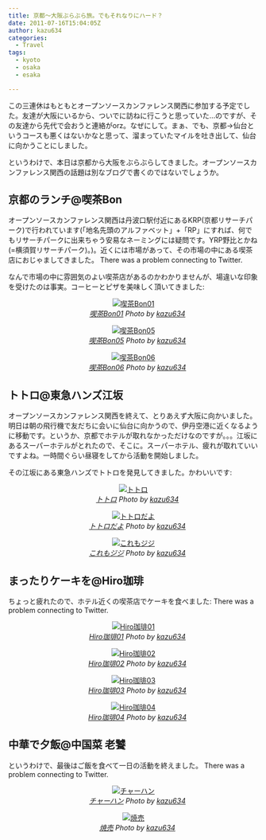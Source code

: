 ```yaml
---
title: 京都〜大阪ぶらぶら旅。でもそれなりにハード？
date: 2011-07-16T15:04:05Z
author: kazu634
categories:
  - Travel
tags:
  - kyoto
  - osaka
  - esaka

---
```

この三連休はもともとオープンソースカンファレンス関西に参加する予定でした。友達が大阪にいるから、ついでに訪ねに行こうと思っていた…のですが、その友達から先代で会おうと連絡がorz。なぜにして。まぁ、でも、京都→仙台というコースも悪くはないかなと思って、溜まっていたマイルを吐き出して、仙台に向かうことにしました。

というわけで、本日は京都から大阪をぶらぶらしてきました。オープンソースカンファレンス関西の話題は別なブログで書くのではないでしょうか。

<!--more-->

## 京都のランチ@喫茶Bon

オープンソースカンファレンス関西は丹波口駅付近にあるKRP(京都リサーチパーク)で行われています(「地名先頭のアルファベット」+「RP」にすれば、何でもリサーチパークに出来ちゃう安易なネーミングには疑問です。YRP野比とかね(=横須賀リサーチパーク)。)。近くには市場があって、その市場の中にある喫茶店におじゃましてきました。 There was a problem connecting to Twitter.

なんで市場の中に雰囲気のよい喫茶店があるのかわかりませんが、場違いな印象を受けたのは事実。コーヒーとピザを美味しく頂いてきました:

<p style="text-align: center;">
<a href="http://www.flickr.com/photos/42332031@N02/5942452681/" onclick="__gaTracker('send', 'event', 'outbound-article', 'http://www.flickr.com/photos/42332031@N02/5942452681/', '');" title="喫茶Bon01 by kazu634, on Flickr" rel="nofollow"  target="_blank"><img class="flickr_photo aligncenter" src="http://farm7.static.flickr.com/6124/5942452681_3dcde799e1.jpg" alt="喫茶Bon01" /></a><br /> <cite class="flickr_photographer"><img src="http://www.flickr.com/favicon.ico" alt="" width="16" /><a href="http://www.flickr.com/photos/42332031@N02/5942452681/" onclick="__gaTracker('send', 'event', 'outbound-article', 'http://www.flickr.com/photos/42332031@N02/5942452681/', '喫茶Bon01');" rel="nofollow"  target="_blank">喫茶Bon01</a> Photo by <a href="http://www.flickr.com/photos/42332031@N02/" onclick="__gaTracker('send', 'event', 'outbound-article', 'http://www.flickr.com/photos/42332031@N02/', 'kazu634');" rel="nofollow"  target="_blank">kazu634</a></cite>
</p>

<p style="text-align: center;">
<a href="http://www.flickr.com/photos/42332031@N02/5943011236/" onclick="__gaTracker('send', 'event', 'outbound-article', 'http://www.flickr.com/photos/42332031@N02/5943011236/', '');" title="喫茶Bon05 by kazu634, on Flickr" rel="nofollow"  target="_blank"><img class="flickr_photo aligncenter" src="http://farm7.static.flickr.com/6027/5943011236_e785954831.jpg" alt="喫茶Bon05" /></a><br /> <cite class="flickr_photographer"><img src="http://www.flickr.com/favicon.ico" alt="" width="16" /><a href="http://www.flickr.com/photos/42332031@N02/5943011236/" onclick="__gaTracker('send', 'event', 'outbound-article', 'http://www.flickr.com/photos/42332031@N02/5943011236/', '喫茶Bon05');" rel="nofollow"  target="_blank">喫茶Bon05</a> Photo by <a href="http://www.flickr.com/photos/42332031@N02/" onclick="__gaTracker('send', 'event', 'outbound-article', 'http://www.flickr.com/photos/42332031@N02/', 'kazu634');" rel="nofollow"  target="_blank">kazu634</a></cite>
</p>

<p style="text-align: center;">
<a href="http://www.flickr.com/photos/42332031@N02/5943011534/" onclick="__gaTracker('send', 'event', 'outbound-article', 'http://www.flickr.com/photos/42332031@N02/5943011534/', '');" title="喫茶Bon06 by kazu634, on Flickr" rel="nofollow"  target="_blank"><img class="flickr_photo aligncenter" src="http://farm7.static.flickr.com/6134/5943011534_16286bffd7.jpg" alt="喫茶Bon06" /></a><br /> <cite class="flickr_photographer"><img src="http://www.flickr.com/favicon.ico" alt="" width="16" /><a href="http://www.flickr.com/photos/42332031@N02/5943011534/" onclick="__gaTracker('send', 'event', 'outbound-article', 'http://www.flickr.com/photos/42332031@N02/5943011534/', '喫茶Bon06');" rel="nofollow"  target="_blank">喫茶Bon06</a> Photo by <a href="http://www.flickr.com/photos/42332031@N02/" onclick="__gaTracker('send', 'event', 'outbound-article', 'http://www.flickr.com/photos/42332031@N02/', 'kazu634');" rel="nofollow"  target="_blank">kazu634</a></cite>
</p>

## トトロ@東急ハンズ江坂

オープンソースカンファレンス関西を終えて、とりあえず大阪に向かいました。明日は朝の飛行機で友だちに会いに仙台に向かうので、伊丹空港に近くなるように移動です。というか、京都でホテルが取れなかっただけなのですが。。。江坂にあるスーパーホテルがとれたので、そこに。スーパーホテル、疲れが取れていいですよね。一時間ぐらい昼寝をしてから活動を開始しました。

その江坂にある東急ハンズでトトロを発見してきました。かわいいです:

<p style="text-align: center;">
<a href="http://www.flickr.com/photos/42332031@N02/5943011864/" onclick="__gaTracker('send', 'event', 'outbound-article', 'http://www.flickr.com/photos/42332031@N02/5943011864/', '');" title="トトロ by kazu634, on Flickr" rel="nofollow"  target="_blank"><img class="flickr_photo aligncenter" src="http://farm7.static.flickr.com/6029/5943011864_91a480a8fb.jpg" alt="トトロ" /></a><br /> <cite class="flickr_photographer"><img src="http://www.flickr.com/favicon.ico" alt="" width="16" /><a href="http://www.flickr.com/photos/42332031@N02/5943011864/" onclick="__gaTracker('send', 'event', 'outbound-article', 'http://www.flickr.com/photos/42332031@N02/5943011864/', 'トトロ');" rel="nofollow"  target="_blank">トトロ</a> Photo by <a href="http://www.flickr.com/photos/42332031@N02/" onclick="__gaTracker('send', 'event', 'outbound-article', 'http://www.flickr.com/photos/42332031@N02/', 'kazu634');" rel="nofollow"  target="_blank">kazu634</a></cite>
</p>

<p style="text-align: center;">
<a href="http://www.flickr.com/photos/42332031@N02/5943012212/" onclick="__gaTracker('send', 'event', 'outbound-article', 'http://www.flickr.com/photos/42332031@N02/5943012212/', '');" title="トトロだよ by kazu634, on Flickr" rel="nofollow"  target="_blank"><img class="flickr_photo aligncenter" src="http://farm7.static.flickr.com/6011/5943012212_5734b1f2d0.jpg" alt="トトロだよ" /></a><br /> <cite class="flickr_photographer"><img src="http://www.flickr.com/favicon.ico" alt="" width="16" /><a href="http://www.flickr.com/photos/42332031@N02/5943012212/" onclick="__gaTracker('send', 'event', 'outbound-article', 'http://www.flickr.com/photos/42332031@N02/5943012212/', 'トトロだよ');" rel="nofollow"  target="_blank">トトロだよ</a> Photo by <a href="http://www.flickr.com/photos/42332031@N02/" onclick="__gaTracker('send', 'event', 'outbound-article', 'http://www.flickr.com/photos/42332031@N02/', 'kazu634');" rel="nofollow"  target="_blank">kazu634</a></cite>
</p>

<p style="text-align: center;">
<a href="http://www.flickr.com/photos/42332031@N02/5942455077/" onclick="__gaTracker('send', 'event', 'outbound-article', 'http://www.flickr.com/photos/42332031@N02/5942455077/', '');" title="これもジジ by kazu634, on Flickr" rel="nofollow"  target="_blank"><img class="flickr_photo aligncenter" src="http://farm7.static.flickr.com/6137/5942455077_1e369c6b66.jpg" alt="これもジジ" /></a><br /> <cite class="flickr_photographer"><img src="http://www.flickr.com/favicon.ico" alt="" width="16" /><a href="http://www.flickr.com/photos/42332031@N02/5942455077/" onclick="__gaTracker('send', 'event', 'outbound-article', 'http://www.flickr.com/photos/42332031@N02/5942455077/', 'これもジジ');" rel="nofollow"  target="_blank">これもジジ</a> Photo by <a href="http://www.flickr.com/photos/42332031@N02/" onclick="__gaTracker('send', 'event', 'outbound-article', 'http://www.flickr.com/photos/42332031@N02/', 'kazu634');" rel="nofollow"  target="_blank">kazu634</a></cite>
</p>

## まったりケーキを@Hiro珈琲

ちょっと疲れたので、ホテル近くの喫茶店でケーキを食べました: There was a problem connecting to Twitter.

<p style="text-align: center;">
<a href="http://www.flickr.com/photos/42332031@N02/5942455417/" onclick="__gaTracker('send', 'event', 'outbound-article', 'http://www.flickr.com/photos/42332031@N02/5942455417/', '');" title="Hiro珈琲01 by kazu634, on Flickr" rel="nofollow"  target="_blank"><img class="flickr_photo aligncenter" src="http://farm7.static.flickr.com/6144/5942455417_40e58aed35.jpg" alt="Hiro珈琲01" /></a><br /> <cite class="flickr_photographer"><img src="http://www.flickr.com/favicon.ico" alt="" width="16" /><a href="http://www.flickr.com/photos/42332031@N02/5942455417/" onclick="__gaTracker('send', 'event', 'outbound-article', 'http://www.flickr.com/photos/42332031@N02/5942455417/', 'Hiro珈琲01');" rel="nofollow"  target="_blank">Hiro珈琲01</a> Photo by <a href="http://www.flickr.com/photos/42332031@N02/" onclick="__gaTracker('send', 'event', 'outbound-article', 'http://www.flickr.com/photos/42332031@N02/', 'kazu634');" rel="nofollow"  target="_blank">kazu634</a></cite>
</p>

<p style="text-align: center;">
<a href="http://www.flickr.com/photos/42332031@N02/5942455675/" onclick="__gaTracker('send', 'event', 'outbound-article', 'http://www.flickr.com/photos/42332031@N02/5942455675/', '');" title="Hiro珈琲02 by kazu634, on Flickr" rel="nofollow"  target="_blank"><img class="flickr_photo aligncenter" src="http://farm7.static.flickr.com/6007/5942455675_c2134afd5e.jpg" alt="Hiro珈琲02" /></a><br /> <cite class="flickr_photographer"><img src="http://www.flickr.com/favicon.ico" alt="" width="16" /><a href="http://www.flickr.com/photos/42332031@N02/5942455675/" onclick="__gaTracker('send', 'event', 'outbound-article', 'http://www.flickr.com/photos/42332031@N02/5942455675/', 'Hiro珈琲02');" rel="nofollow"  target="_blank">Hiro珈琲02</a> Photo by <a href="http://www.flickr.com/photos/42332031@N02/" onclick="__gaTracker('send', 'event', 'outbound-article', 'http://www.flickr.com/photos/42332031@N02/', 'kazu634');" rel="nofollow"  target="_blank">kazu634</a></cite>
</p>

<p style="text-align: center;">
<a href="http://www.flickr.com/photos/42332031@N02/5943013280/" onclick="__gaTracker('send', 'event', 'outbound-article', 'http://www.flickr.com/photos/42332031@N02/5943013280/', '');" title="Hiro珈琲03 by kazu634, on Flickr" rel="nofollow"  target="_blank"><img class="flickr_photo aligncenter" src="http://farm7.static.flickr.com/6121/5943013280_44287a3eb4.jpg" alt="Hiro珈琲03" /></a><br /> <cite class="flickr_photographer"><img src="http://www.flickr.com/favicon.ico" alt="" width="16" /><a href="http://www.flickr.com/photos/42332031@N02/5943013280/" onclick="__gaTracker('send', 'event', 'outbound-article', 'http://www.flickr.com/photos/42332031@N02/5943013280/', 'Hiro珈琲03');" rel="nofollow"  target="_blank">Hiro珈琲03</a> Photo by <a href="http://www.flickr.com/photos/42332031@N02/" onclick="__gaTracker('send', 'event', 'outbound-article', 'http://www.flickr.com/photos/42332031@N02/', 'kazu634');" rel="nofollow"  target="_blank">kazu634</a></cite>
</p>

<p style="text-align: center;">
<a href="http://www.flickr.com/photos/42332031@N02/5942456353/" onclick="__gaTracker('send', 'event', 'outbound-article', 'http://www.flickr.com/photos/42332031@N02/5942456353/', '');" title="Hiro珈琲04 by kazu634, on Flickr" rel="nofollow"  target="_blank"><img class="flickr_photo aligncenter" src="http://farm7.static.flickr.com/6150/5942456353_39b5c16711.jpg" alt="Hiro珈琲04" /></a><br /> <cite class="flickr_photographer"><img src="http://www.flickr.com/favicon.ico" alt="" width="16" /><a href="http://www.flickr.com/photos/42332031@N02/5942456353/" onclick="__gaTracker('send', 'event', 'outbound-article', 'http://www.flickr.com/photos/42332031@N02/5942456353/', 'Hiro珈琲04');" rel="nofollow"  target="_blank">Hiro珈琲04</a> Photo by <a href="http://www.flickr.com/photos/42332031@N02/" onclick="__gaTracker('send', 'event', 'outbound-article', 'http://www.flickr.com/photos/42332031@N02/', 'kazu634');" rel="nofollow"  target="_blank">kazu634</a></cite>
</p>

## 中華で夕飯@中国菜 老饕

というわけで、最後はご飯を食べて一日の活動を終えました。 There was a problem connecting to Twitter.

<p style="text-align: center;">
<a href="http://www.flickr.com/photos/42332031@N02/5942456969/" onclick="__gaTracker('send', 'event', 'outbound-article', 'http://www.flickr.com/photos/42332031@N02/5942456969/', '');" title="チャーハン by kazu634, on Flickr" rel="nofollow"  target="_blank"><img class="flickr_photo aligncenter" src="http://farm7.static.flickr.com/6010/5942456969_23c85053b3.jpg" alt="チャーハン" /></a><br /> <cite class="flickr_photographer"><img src="http://www.flickr.com/favicon.ico" alt="" width="16" /><a href="http://www.flickr.com/photos/42332031@N02/5942456969/" onclick="__gaTracker('send', 'event', 'outbound-article', 'http://www.flickr.com/photos/42332031@N02/5942456969/', 'チャーハン');" rel="nofollow"  target="_blank">チャーハン</a> Photo by <a href="http://www.flickr.com/photos/42332031@N02/" onclick="__gaTracker('send', 'event', 'outbound-article', 'http://www.flickr.com/photos/42332031@N02/', 'kazu634');" rel="nofollow"  target="_blank">kazu634</a></cite>
</p>

<p style="text-align: center;">
<a href="http://www.flickr.com/photos/42332031@N02/5942456663/" onclick="__gaTracker('send', 'event', 'outbound-article', 'http://www.flickr.com/photos/42332031@N02/5942456663/', '');" title="焼売 by kazu634, on Flickr" rel="nofollow"  target="_blank"><img class="flickr_photo aligncenter" src="http://farm7.static.flickr.com/6127/5942456663_f4e75f3e2a.jpg" alt="焼売" /></a><br /> <cite class="flickr_photographer"><img src="http://www.flickr.com/favicon.ico" alt="" width="16" /><a href="http://www.flickr.com/photos/42332031@N02/5942456663/" onclick="__gaTracker('send', 'event', 'outbound-article', 'http://www.flickr.com/photos/42332031@N02/5942456663/', '焼売');" rel="nofollow"  target="_blank">焼売</a> Photo by <a href="http://www.flickr.com/photos/42332031@N02/" onclick="__gaTracker('send', 'event', 'outbound-article', 'http://www.flickr.com/photos/42332031@N02/', 'kazu634');" rel="nofollow"  target="_blank">kazu634</a></cite>
</p>
